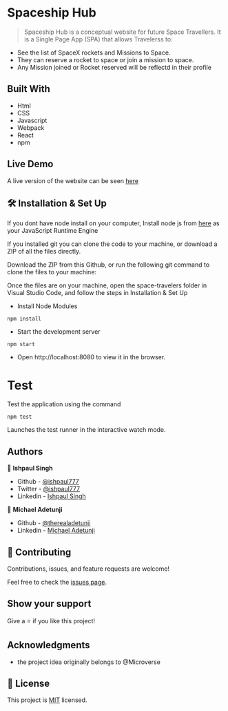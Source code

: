 # Spaceship Hub

> Spaceship Hub is a conceptual website for future Space Travellers. It is a Single Page App (SPA) that allows Travelerss to:

- See the list of SpaceX rockets and Missions to Space.
- They can reserve a rocket to space or join a mission to space.
- Any Mission joined or Rocket reserved will be reflectd in their profile

## Built With

- Html
- CSS
- Javascript
- Webpack
- React
- npm

## Live Demo

A live version of the website can be seen [here](https://ishpaul777.github.io//)

## 🛠 Installation & Set Up

If you dont have node install on your computer, Install node js from [here](https://nodejs.org/en) as your JavaScript Runtime Engine

If you installed git you can clone the code to your machine, or download a ZIP of all the files directly.

Download the ZIP from this Github, or run the following git command to clone the files to your machine:

Once the files are on your machine, open the space-travelers folder in Visual Studio Code, and follow the steps in Installation & Set Up

- Install Node Modules

```
npm install
```

- Start the development server

```
npm start
```

- Open http://localhost:8080 to view it in the browser.

# Test

Test the application using the command

```
npm test
```

Launches the test runner in the interactive watch mode.

## Authors

👤 **Ishpaul Singh**

- Github - [@ishpaul777](https://github.com/ishpaul777)
- Twitter - [@ishpaul777](https://twitter.com/ishpaul777)
- Linkedin - [Ishpaul Singh](https://www.linkedin.com/in/ishpaul777/)

👤 **Michael Adetunji**

- Github - [@therealadetunji](https://github.com/therealadetunji)
- Linkedin - [Michael Adetunji](https://www.linkedin.com/in/adetunji-michael/)

## 🤝 Contributing

Contributions, issues, and feature requests are welcome!

Feel free to check the [issues page](https://github.com/ishpaul777/Space-Travelers-Hub/issues/new).

## Show your support

Give a ⭐️ if you like this project!

## Acknowledgments

- the project idea originally belongs to @Microverse

## 📝 License

This project is [MIT](./MIT.md) licensed.
